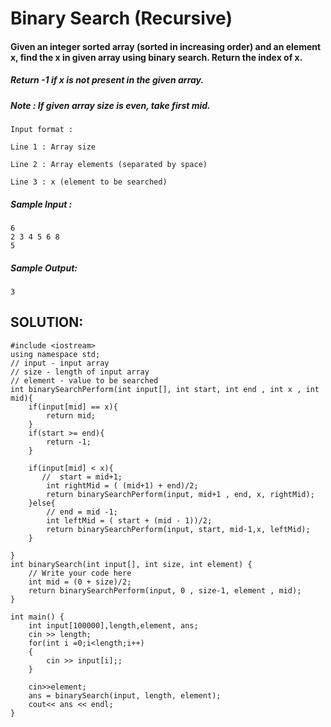 # Binary Search (Recursive)


#### Given an integer sorted array (sorted in increasing order) and an element x, find the x in given array using binary search. Return the index of x.

##### Return -1 if x is not present in the given array.

##### Note : If given array size is even, take first mid.

`Input format :`

`Line 1 : Array size`

`Line 2 : Array elements (separated by space)`

`Line 3 : x (element to be searched)`

##### Sample Input :

```
6
2 3 4 5 6 8 
5 

```

##### Sample Output:

```
3 
```

## SOLUTION:

    #include <iostream>
    using namespace std;
    // input - input array
    // size - length of input array
    // element - value to be searched
    int binarySearchPerform(int input[], int start, int end , int x , int mid){
        if(input[mid] == x){
            return mid;
        }
        if(start >= end){
            return -1;
        }
       
        if(input[mid] < x){
           //  start = mid+1;
            int rightMid = ( (mid+1) + end)/2;
            return binarySearchPerform(input, mid+1 , end, x, rightMid);
        }else{
            // end = mid -1;
            int leftMid = ( start + (mid - 1))/2;
            return binarySearchPerform(input, start, mid-1,x, leftMid);
        }
        
    }
    int binarySearch(int input[], int size, int element) {
        // Write your code here
        int mid = (0 + size)/2;
        return binarySearchPerform(input, 0 , size-1, element , mid);
    }
    
    int main() {
        int input[100000],length,element, ans;
        cin >> length;
        for(int i =0;i<length;i++)
        { 
            cin >> input[i];;
        }
    
        cin>>element;
        ans = binarySearch(input, length, element);
        cout<< ans << endl;
    }
